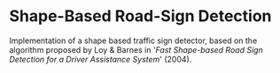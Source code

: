 # Shape-Based Road-Sign Detection

Implementation of a shape based traffic sign detector, based on the algorithm proposed by Loy & Barnes in '*Fast Shape-based Road Sign Detection for a Driver Assistance System*' (2004).

